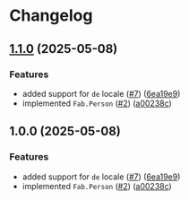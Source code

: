 # Changelog

## [1.1.0](https://github.com/Fab-Elixir/fab_person/compare/v1.0.0...v1.1.0) (2025-05-08)


### Features

* added support for `de` locale ([#7](https://github.com/Fab-Elixir/fab_person/issues/7)) ([6ea19e9](https://github.com/Fab-Elixir/fab_person/commit/6ea19e9eecc2a68437cd97b58320ded86452d2c6))
* implemented `Fab.Person` ([#2](https://github.com/Fab-Elixir/fab_person/issues/2)) ([a00238c](https://github.com/Fab-Elixir/fab_person/commit/a00238c68dd7890187350fc6702ffa6e866607ec))

## 1.0.0 (2025-05-08)


### Features

* added support for `de` locale ([#7](https://github.com/Fab-Elixir/fab_person/issues/7)) ([6ea19e9](https://github.com/Fab-Elixir/fab_person/commit/6ea19e9eecc2a68437cd97b58320ded86452d2c6))
* implemented `Fab.Person` ([#2](https://github.com/Fab-Elixir/fab_person/issues/2)) ([a00238c](https://github.com/Fab-Elixir/fab_person/commit/a00238c68dd7890187350fc6702ffa6e866607ec))
